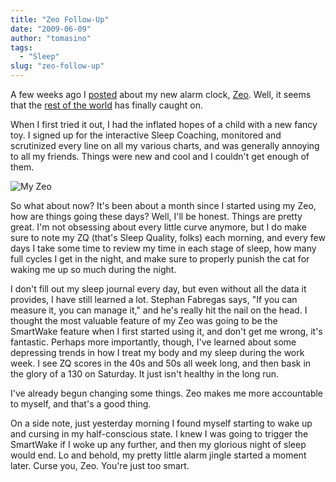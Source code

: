 ```yaml
---
title: "Zeo Follow-Up"
date: "2009-06-09"
author: "tomasino"
tags:
  - "Sleep"
slug: "zeo-follow-up"
---
```


A few weeks ago I [posted][] about my new alarm clock, [Zeo][]. Well, it
seems that the [rest of the world][] has finally caught on.

When I first tried it out, I had the inflated hopes of a child with a
new fancy toy. I signed up for the interactive Sleep Coaching, monitored
and scrutinized every line on all my various charts, and was generally
annoying to all my friends. Things were new and cool and I couldn't get
enough of them.

![My Zeo][]

So what about now? It's been about a month since I started using my Zeo,
how are things going these days? Well, I'll be honest. Things are pretty
great. I'm not obsessing about every little curve anymore, but I do make
sure to note my ZQ (that's Sleep Quality, folks) each morning, and every
few days I take some time to review my time in each stage of sleep, how
many full cycles I get in the night, and make sure to properly punish
the cat for waking me up so much during the night.

I don't fill out my sleep journal every day, but even without all the
data it provides, I have still learned a lot. Stephan Fabregas says, "If
you can measure it, you can manage it," and he's really hit the nail on
the head. I thought the most valuable feature of my Zeo was going to be
the SmartWake feature when I first started using it, and don't get me
wrong, it's fantastic. Perhaps more importantly, though, I've learned
about some depressing trends in how I treat my body and my sleep during
the work week. I see ZQ scores in the 40s and 50s all week long, and
then bask in the glory of a 130 on Saturday. It just isn't healthy in
the long run.

I've already begun changing some things. Zeo makes me more accountable
to myself, and that's a good thing.

On a side note, just yesterday morning I found myself starting to wake
up and cursing in my half-conscious state. I knew I was going to trigger
the SmartWake if I woke up any further, and then my glorious night of
sleep would end. Lo and behold, my pretty little alarm jingle started a
moment later. Curse you, Zeo. You're just too smart.

  [posted]: //blog.tomasino.org/?p=328
  [Zeo]: //www.myzeo.com
  [rest of the world]: //bit.ly/Z1zBa
  [My Zeo]: //blog.tomasino.org/images/zeo_layers.jpg
